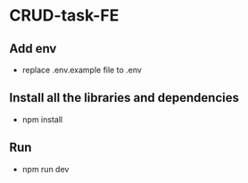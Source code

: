 # CRUD-task-FE

## Add env
* replace .env.example file to .env

## Install all the libraries and dependencies 
* npm install

## Run 
* npm run dev
